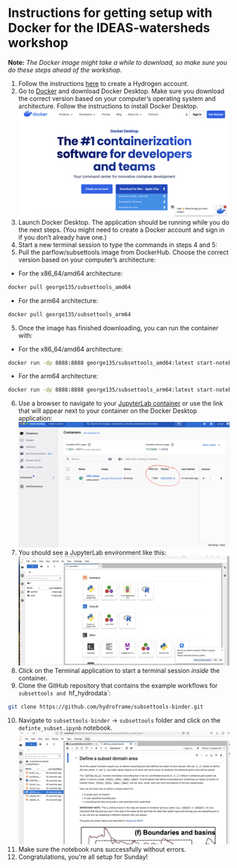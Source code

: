 # Instructions for getting setup with Docker for the IDEAS-watersheds workshop 

**Note:** *The Docker image might take a while to download, so make sure you do these steps ahead of the workshop.*

  1.  Follow the instructions [here](https://hydroframesubsettools.readthedocs.io/en/latest/getting_started.html#creating-a-hydrogen-hydroframe-hydrodata-account-and-registering-a-pin) to create a Hydrogen account.
  2.	Go to [Docker](https://www.docker.com/products/docker-desktop/) and download Docker Desktop. Make sure you download the correct version based on your computer’s operating system and architecture. Follow the instructions to install Docker Desktop. ![alt text](https://github.com/gartavanis/IDEAS-watersheds/blob/main/Docker.png)
  3.	Launch Docker Desktop. The application should be running while you do the next steps. (You might need to create a Docker account and sign in if you don’t already have one.)
  4.	Start a new terminal session to type the commands in steps 4 and 5:
  5.	Pull the parflow/subsettools image from DockerHub. Choose the correct version based on your computer’s architecture:
- For the x86_64/amd64 architecture:
```bash
docker pull george135/subsettools_amd64
```
- For the arm64 architecture:
```bash
docker pull george135/subsettools_arm64
```
  5. Once the image has finished downloading, you can run the container with:
- For the x86_64/amd64 architecture:
```bash
docker run -dp 8888:8888 george135/subsettools_amd64:latest start-notebook.sh --NotebookApp.token=''
```
- For the arm64 architecture:
```bash
docker run -dp 8888:8888 george135/subsettools_arm64:latest start-notebook.sh --NotebookApp.token=''
```
  6. Use a browser to navigate to your [JupyterLab container](http://localhost:8888/lab?) or use the link that will appear next to your container on the Docker Desktop application: ![alt text](https://github.com/gartavanis/IDEAS-watersheds/blob/main/Docker2.png)
  7. You should see a JupyterLab environment like this: ![alt text](https://github.com/gartavanis/IDEAS-watersheds/blob/main/Docker3.png)
  8. Click on the Terminal application to start a terminal session *inside* the container.
  9. Clone the GitHub repository that contains the example workflows for `subsettools and `hf_hydrodata`:
```bash
git clone https://github.com/hydroframe/subsettools-binder.git
```
 10. Navigate to `subsettools-binder` -> `subsettools` folder and click on the `definte_subset.ipynb` notebook. ![alt text](https://github.com/gartavanis/IDEAS-watersheds/blob/main/Docker4.png)
 11. Make sure the notebook runs successfully without errors.
 12. Congratulations, you're all setup for Sunday!
